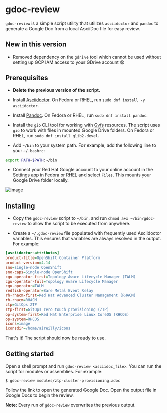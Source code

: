 # gdoc-review

`gdoc-review` is a simple script utility that utilizes `asciidoctor` and `pandoc` to generate a Google Doc from a local AsciiDoc file for easy review.

## New in this version

* Removed dependency on the `gdrive` tool which cannot be used without setting up GCP IAM access to your GDrive account 😧

## Prerequisites

* **Delete the previous version of the script.**

* Install [Asciidoctor](https://docs.asciidoctor.org/asciidoctor/latest/install/linux-packaging/). On Fedora or RHEL, run `sudo dnf install -y asciidoctor`.

* Install [Pandoc](https://pandoc.org/installing.html). On Fedora or RHEL, run `sudo dnf install pandoc`.

* Install the `gio` CLI tool for working with [Gvfs](https://en.wikipedia.org/wiki/GVfs) resources. The script uses `gio` to work with files in mounted Google Drive folders. On Fedora or RHEL, run `sudo dnf install glib2-devel`.

* Add `~/bin` to your system path. For example, add the following line to your `~/.bashrc`: 

```bash
export PATH=$PATH:~/bin
```

* Connect your Red Hat Google account to your online account in the Settings app in Fedora or RHEL and select `Files`. This mounts your Google Drive folder locally. 

![image](https://github.com/aireilly/adoc-to-gdoc-review/assets/74046732/2722198c-edb0-43be-a0f1-8c5646fd8e98)

## Installing

* Copy the `gdoc-review` script to `~/bin`, and run `chmod a+x ~/bin/gdoc-review` to allow the script to be executed from anywhere.

* Create a `~/.gdoc-review` file populated with frequently used Asciidoctor variables. This ensures that variables are always resolved in the output. For example:

```ini
[asciidoctor-attributes]
product-title=OpenShift Container Platform
product-version=4.14
sno=single-node OpenShift
sno-caps=Single-node OpenShift
cgu-operator-first=Topology Aware Lifecycle Manager (TALM)
cgu-operator-full=Topology Aware Lifecycle Manager
cgu-operator=TALM
redfish-operator=Bare Metal Event Relay
rh-rhacm-first=Red Hat Advanced Cluster Management (RHACM)
rh-rhacm=RHACM
ztp=GitOps ZTP
ztp-first=GitOps zero touch provisioning (ZTP) 
op-system-first=Red Hat Enterprise Linux CoreOS (RHCOS)
op-system=RHCOS
icons=image
iconsdir=/home/aireilly/icons
```

That's it! The script should now be ready to use.

## Getting started

Open a shell prompt and run `gdoc-review <asciidoc_file>`. You can run the script for modules or assemblies. For example:

```
$ gdoc-review modules/ztp-cluster-provisioning.adoc
```  

Follow the link to open the generated Google Doc. Open the output file in Google Docs to begin the review. 

**Note:** Every run of `gdoc-review` overwrites the previous output. 

